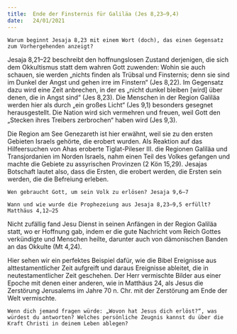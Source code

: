 ```yaml
---
title:  Ende der Finsternis für Galiläa (Jes 8,23–9,4)
date:   24/01/2021
---
```


`Warum beginnt Jesaja 8,23 mit einem Wort (doch), das einen Gegensatz zum Vorhergehenden anzeigt?`

Jesaja 8,21–22 beschreibt den hoffnungslosen Zustand derjenigen, die sich dem Okkultismus statt dem wahren Gott zuwenden: Wohin sie auch schauen, sie werden „nichts finden als Trübsal und Finsternis; denn sie sind im Dunkel der Angst und gehen irre im Finstern“ (Jes 8,22). Im Gegensatz dazu wird eine Zeit anbrechen, in der es „nicht dunkel bleiben [wird] über denen, die in Angst sind“ (Jes 8,23). Die Menschen in der Region Galiläa werden hier als durch „ein großes Licht“ (Jes 9,1) besonders gesegnet herausgestellt. Die Nation wird sich vermehren und freuen, weil Gott den „Stecken ihres Treibers zerbrochen“ haben wird (Jes 9,3).

Die Region am See Genezareth ist hier erwähnt, weil sie zu den ersten Gebieten Israels gehörte, die erobert wurden. Als Reaktion auf das Hilfeersuchen von Ahas eroberte Tiglat-Pileser III. die Regionen Galiläa und Transjordanien im Norden Israels, nahm einen Teil des Volkes gefangen und machte die Gebiete zu assyrischen Provinzen (2 Kön 15,29). Jesajas Botschaft lautet also, dass die Ersten, die erobert werden, die Ersten sein werden, die die Befreiung erleben.

`Wen gebraucht Gott, um sein Volk zu erlösen? Jesaja 9,6–7`

`Wann und wie wurde die Prophezeiung aus Jesaja 8,23–9,5 erfüllt? Matthäus 4,12–25`

Nicht zufällig fand Jesu Dienst in seinen Anfängen in der Region Galiläa statt, wo er Hoffnung gab, indem er die gute Nachricht vom Reich Gottes verkündigte und Menschen heilte, darunter auch von dämonischen Banden an das Okkulte (Mt 4,24).

Hier sehen wir ein perfektes Beispiel dafür, wie die Bibel Ereignisse aus alttestamentlicher Zeit aufgreift und daraus Ereignisse ableitet, die in neutestamentlicher Zeit geschehen. Der Herr vermischte Bilder aus einer Epoche mit denen einer anderen, wie in Matthäus 24, als Jesus die Zerstörung Jerusalems im Jahre 70 n. Chr. mit der Zerstörung am Ende der Welt vermischte.

`Wenn dich jemand fragen würde: „Wovon hat Jesus dich erlöst?“, was würdest du antworten? Welches persönliche Zeugnis kannst du über die Kraft Christi in deinem Leben ablegen?`